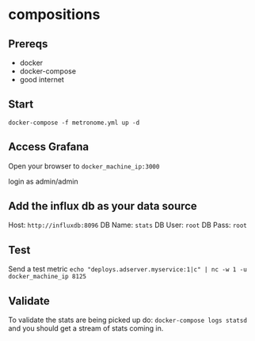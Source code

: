 # compositions

## Prereqs

* docker
* docker-compose
* good internet

## Start

`docker-compose -f metronome.yml up -d`


## Access Grafana

Open your browser to `docker_machine_ip:3000` 

login as admin/admin

## Add the influx db as your data source

Host: `http://influxdb:8096`
DB Name: `stats`
DB User: `root`
DB Pass: `root`


## Test

Send a test metric `echo "deploys.adserver.myservice:1|c" | nc -w 1 -u docker_machine_ip 8125`

## Validate

To validate the stats are being picked up do: `docker-compose logs statsd` and you should get a stream of stats coming in.
